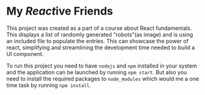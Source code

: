 # My *React*ive Friends

This project was created as a part of a course about React fundamentals. This displays a list of randomly generated "robots"(as image) and is using an included file to populate the entries. This can showcase the power of react, simplifying and streamlining the development time needed to build a UI component.

To run this project you need to have `nodejs` and `npm` installed in your system and the application can be launched by running `npm start`. But also you need to install the required packages to `node_modules` which would me a one time task by running `npm install`.
